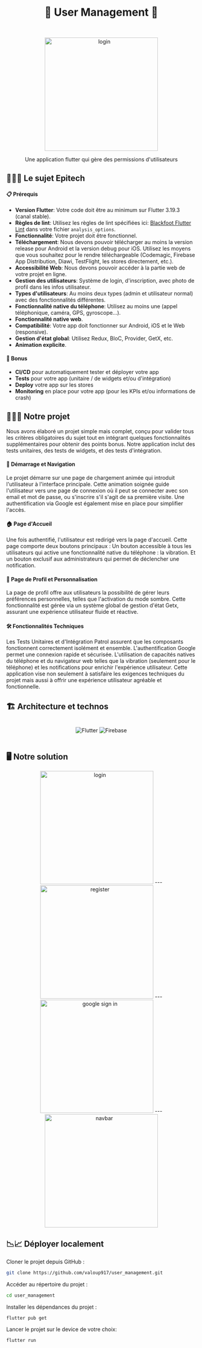 <h1 align="center"> 👥 User Management 📱 </h1> <br>
<p align="center">
    <img alt="login" title="mockup" src="./doc/ReadMe/login_mockup.gif" width="300">
</p>

<p align="center">
  Une application flutter qui gère des permissions d'utilisateurs
</p>

## 👨🏻‍🏫 Le sujet Epitech

#### 📋 Prérequis

- **Version Flutter**: Votre code doit être au minimum sur Flutter 3.19.3 (canal stable).
- **Règles de lint**: Utilisez les règles de lint spécifiées ici: [Blackfoot Flutter Lint](https://pub.dev/packages/blackfoot_flutter_lint) dans votre fichier `analysis_options`.
- **Fonctionnalité**: Votre projet doit être fonctionnel.
- **Téléchargement**: Nous devons pouvoir télécharger au moins la version release pour Android et la version debug pour iOS. Utilisez les moyens que vous souhaitez pour le rendre téléchargeable (Codemagic, Firebase App Distribution, Diawi, TestFlight, les stores directement, etc.).
- **Accessibilité Web**: Nous devons pouvoir accéder à la partie web de votre projet en ligne.
- **Gestion des utilisateurs**: Système de login, d'inscription, avec photo de profil dans les infos utilisateur.
- **Types d'utilisateurs**: Au moins deux types (admin et utilisateur normal) avec des fonctionnalités différentes.
- **Fonctionnalité native du téléphone**: Utilisez au moins une (appel téléphonique, caméra, GPS, gyroscope...).
- **Fonctionnalité native web**.
- **Compatibilité**: Votre app doit fonctionner sur Android, iOS et le Web (responsive).
- **Gestion d'état global**: Utilisez Redux, BloC, Provider, GetX, etc.
- **Animation explicite**.

#### 🎁 Bonus

- **CI/CD** pour automatiquement tester et déployer votre app
- **Tests** pour votre app (unitaire / de widgets et/ou d'intégration)
- **Deploy** votre app sur les stores
- **Monitoring** en place pour votre app (pour les KPIs et/ou informations de crash)

## 👨🏽‍💻 Notre projet

Nous avons élaboré un projet simple mais complet, conçu pour valider tous les critères obligatoires du sujet tout en intégrant quelques fonctionnalités supplémentaires pour obtenir des points bonus. Notre application inclut des tests unitaires, des tests de widgets, et des tests d'intégration.

#### 🚀 Démarrage et Navigation

Le projet démarre sur une page de chargement animée qui introduit l'utilisateur à l'interface principale. Cette animation soignée guide l'utilisateur vers une page de connexion où il peut se connecter avec son email et mot de passe, ou s'inscrire s'il s'agit de sa première visite. Une authentification via Google est également mise en place pour simplifier l'accès.

#### 🏠 Page d'Accueil

Une fois authentifié, l'utilisateur est redirigé vers la page d'accueil. Cette page comporte deux boutons principaux :
Un bouton accessible à tous les utilisateurs qui active une fonctionnalité native du téléphone : la vibration.
Et un bouton exclusif aux administrateurs qui permet de déclencher une notification.

#### 👤 Page de Profil et Personnalisation

La page de profil offre aux utilisateurs la possibilité de gérer leurs préférences personnelles, telles que l'activation du mode sombre. Cette fonctionnalité est gérée via un système global de gestion d'état Getx, assurant une expérience utilisateur fluide et réactive.

#### 🛠 Fonctionnalités Techniques

Les Tests Unitaires et d'Intégration Patrol assurent que les composants fonctionnent correctement isolément et ensemble.
L'authentification Google permet une connexion rapide et sécurisée.
L'utilisation de capacités natives du téléphone et du navigateur web telles que la vibration (seulement pour le téléphone) et les notifications pour enrichir l'expérience utilisateur.
Cette application vise non seulement à satisfaire les exigences techniques du projet mais aussi à offrir une expérience utilisateur agréable et fonctionnelle.


## 🏗️ Architecture et technos
</br>
<div align="center">
  <img alt="Flutter" src="https://img.shields.io/badge/Flutter-02569B?style=for-the-badge&logo=flutter&logoColor=white" />
  <img alt="Firebase" src="https://img.shields.io/badge/firebase-ffca28?style=for-the-badge&logo=firebase&logoColor=black" />
</div>
</br>


## 🖥️ Notre solution
<p align="center">
    <img alt="login" title="mockup" src="./doc/ReadMe/login_mockup.gif" width="300">
    ---
    <img alt="register" title="mockup" src="./doc/ReadMe/register_mockup.gif" width="300">
    ---
    <img alt="google sign in" title="mockup" src="./doc/ReadMe/google_login_mockup.gif" width="300">
    ---
    <img alt="navbar" title="mockup" src="./doc/ReadMe/navbar_mockup.gif" width="300">
</p>

## 📉📈 Déployer localement

Cloner le projet depuis GitHub :
```bash
git clone https://github.com/valoup917/user_management.git
```
Accéder au répertoire du projet :
```bash
cd user_management
```
Installer les dépendances du projet :

```bash
flutter pub get
```
Lancer le projet sur le device de votre choix:
```bash
flutter run
```
